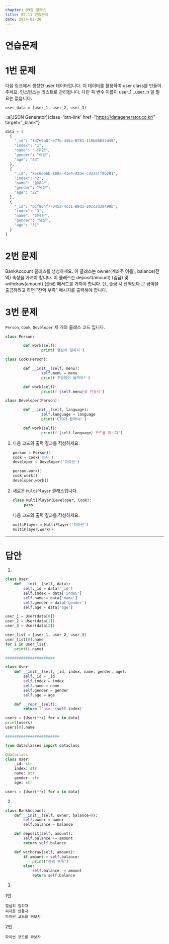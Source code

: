 ```yaml
---
chapter: 09장 클래스
title: 09.11 연습문제
date: 2024-01-30
---
```


# 연습문제

# 1번 문제

다음 링크에서 생성한 user 데이터입니다. 이 데이터를 활용하여 user class를 만들어주세요. 인스턴스는 리스트로 관리됩니다. 다만 꼭 변수 이름이 user_1...user_n 일 필요는 없습니다.

```
user_data = [user_1, user_2, user_3]
```

::a[JSON Generator]{class='btn-link' href="https://datagenerator.co.kr/" target="\_blank"}

```python
data = [
  {
    "_id": "fd7e9a0f-e77b-436a-B781-119b66033d49",
    "index": "1",
    "name": "나주헌",
    "gender": "여성",
    "age": "43"
  },
  {
    "_id": "8ec6eabb-160a-41e4-A3de-cd33aff0b281",
    "index": "2",
    "name": "엄루다",
    "gender": "남성",
    "age": "22"
  },
  {
    "_id": "bcf804f7-0452-4c31-B9d1-20cc2d38490b",
    "index": "3",
    "name": "형유환",
    "gender": "남성",
    "age": "31"
  }
]
```

# 2번 문제

BankAccount 클래스를 생성하세요. 이 클래스는 owner(계좌주 이름), balance(잔액) 속성을 가져야 합니다. 이 클래스는 deposit(amount) (입금) 및 withdraw(amount) (출금) 메서드를 가져야 합니다. 단, 출금 시 잔액보다 큰 금액을 출금하려고 하면 "잔액 부족" 메시지를 출력해야 합니다.

# 3번 문제

`Person`, `Cook`, `Developer` 세 개의 클래스 코드 입니다.

```python
class Person:

		def work(self):
				print('열심히 일하자')

class Cook(Person):

		def __init__(self, menu):
				self.menu = menu
				print('주방장이 될꺼야!')

		def work(self):
				print(f'{self.menu}를 만들자')

class Developer(Person):

		def __init__(self, language):
				self.language = language
				print('CTO가 될꺼야!')

		def work(self):
				print(f'{self.language} 코드를 짜보자')
```

1. 다음 코드의 출력 결과를 작성하세요.

   ```python
   person = Person()
   cook = Cook('피자')
   developer = Developer('파이썬')

   person.work()
   cook.work()
   developer.work()
   ```

2. 새로운 `MultiPlayer` 클래스입니다.

   ```python
   class MultiPlayer(Developer, Cook):
   		pass
   ```

   다음 코드의 출력 결과를 작성하세요.

   ```python
   multiPlayer = MultiPlayer('파이썬')
   multiPlayer.work()
   ```

---

# 답안

1.

```python
class User:
    def __init__(self, data):
        self._id = data['_id']
        self.index = data['index']
        self.name = data['name']
        self.gender = data['gender']
        self.age = data['age']

user_1 = User(data[0])
user_2 = User(data[1])
user_3 = User(data[2])

user_list = [user_1, user_2, user_3]
user_list[0].name
for i in user_list:
    print(i.name)

######################

class User:
    def __init__(self, _id, index, name, gender, age):
        self._id = _id
        self.index = index
        self.name = name
        self.gender = gender
        self.age = age

    def __repr__(self):
        return f'user_{self.index}'

users = [User(**x) for x in data]
print(users)
users[0].name

########################

from dataclasses import dataclass

@dataclass
class User:
    _id: str
    index: str
    name: str
    gender: str
    age: str

users = [User(**x) for x in data]
```

2.

```python
class BankAccount:
    def __init__(self, owner, balance=0):
        self.owner = owner
        self.balance = balance

    def deposit(self, amount):
        self.balance += amount
        return self.balance

    def withdraw(self, amount):
        if amount > self.balance:
            print("잔액 부족")
        else:
            self.balance -= amount
            return self.balance
```

3.

1번

```
열심히 일하자
피자를 만들자
파이썬 코드를 짜보자
```

2번

```
파이썬 코드를 짜보자
```
